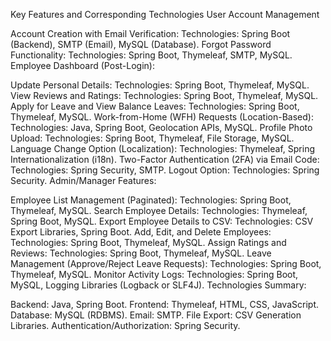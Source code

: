 Key Features and Corresponding Technologies
User Account Management

Account Creation with Email Verification:
Technologies: Spring Boot (Backend), SMTP (Email), MySQL (Database).
Forgot Password Functionality:
Technologies: Spring Boot, Thymeleaf, SMTP, MySQL.
Employee Dashboard (Post-Login):

Update Personal Details:
Technologies: Spring Boot, Thymeleaf, MySQL.
View Reviews and Ratings:
Technologies: Spring Boot, Thymeleaf, MySQL.
Apply for Leave and View Balance Leaves:
Technologies: Spring Boot, Thymeleaf, MySQL.
Work-from-Home (WFH) Requests (Location-Based):
Technologies: Java, Spring Boot, Geolocation APIs, MySQL.
Profile Photo Upload:
Technologies: Spring Boot, Thymeleaf, File Storage, MySQL.
Language Change Option (Localization):
Technologies: Thymeleaf, Spring Internationalization (i18n).
Two-Factor Authentication (2FA) via Email Code:
Technologies: Spring Security, SMTP.
Logout Option:
Technologies: Spring Security.
Admin/Manager Features:

Employee List Management (Paginated):
Technologies: Spring Boot, Thymeleaf, MySQL.
Search Employee Details:
Technologies: Thymeleaf, Spring Boot, MySQL.
Export Employee Details to CSV:
Technologies: CSV Export Libraries, Spring Boot.
Add, Edit, and Delete Employees:
Technologies: Spring Boot, Thymeleaf, MySQL.
Assign Ratings and Reviews:
Technologies: Spring Boot, Thymeleaf, MySQL.
Leave Management (Approve/Reject Leave Requests):
Technologies: Spring Boot, Thymeleaf, MySQL.
Monitor Activity Logs:
Technologies: Spring Boot, MySQL, Logging Libraries (Logback or SLF4J).
Technologies Summary:

Backend: Java, Spring Boot.
Frontend: Thymeleaf, HTML, CSS, JavaScript.
Database: MySQL (RDBMS).
Email: SMTP.
File Export: CSV Generation Libraries.
Authentication/Authorization: Spring Security.
